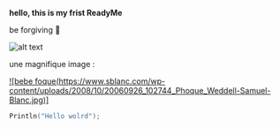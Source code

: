 **hello, this is my frist ReadyMe**


be forgiving 🙂

![alt text](https://images.unsplash.com/photo-1515879218367-8466d910aaa4?ixlib=rb-1.2.1&ixid=MnwxMjA3fDB8MHxwaG90by1wYWdlfHx8fGVufDB8fHx8&auto=format&fit=crop&w=1469&q=80)

une magnifique image :

[![bebe foque(https://www.sblanc.com/wp-content/uploads/2008/10/20060926_102744_Phoque_Weddell-Samuel-Blanc.jpg)]](https://www.youtube.com/watch?v=dQw4w9WgXcQ)



```C
Println("Hello wolrd");
```
